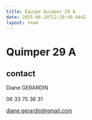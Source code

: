 ```yaml
---
title: Équipe Quimper 29 A
date: 2025-06-20T12:29:49.944Z
layout: team
---
```


# Quimper 29 A



## contact 

Diane GERARDIN

06 33 75 36 31

diane.gerardin@gmail.com

